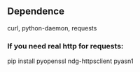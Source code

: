 ## Dependence
curl, python-daemon, requests

### If you need real http for requests:
pip install pyopenssl ndg-httpsclient pyasn1

